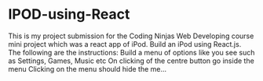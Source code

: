 # IPOD-using-React
This is my project submission for the Coding Ninjas Web Developing course mini project which was a react app of iPod. Build an iPod using React.js. The following are the instructions: Build a menu of options like you see such as Settings, Games, Music etc On clicking of the centre button go inside the menu Clicking on the menu should hide the me…
